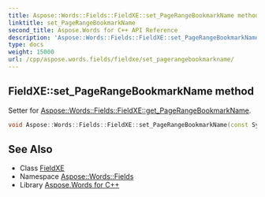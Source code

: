 ```yaml
---
title: Aspose::Words::Fields::FieldXE::set_PageRangeBookmarkName method
linktitle: set_PageRangeBookmarkName
second_title: Aspose.Words for C++ API Reference
description: 'Aspose::Words::Fields::FieldXE::set_PageRangeBookmarkName method. Setter for Aspose::Words::Fields::FieldXE::get_PageRangeBookmarkName in C++.'
type: docs
weight: 15000
url: /cpp/aspose.words.fields/fieldxe/set_pagerangebookmarkname/
---
```

## FieldXE::set_PageRangeBookmarkName method


Setter for [Aspose::Words::Fields::FieldXE::get_PageRangeBookmarkName](../get_pagerangebookmarkname/).

```cpp
void Aspose::Words::Fields::FieldXE::set_PageRangeBookmarkName(const System::String &value)
```

## See Also

* Class [FieldXE](../)
* Namespace [Aspose::Words::Fields](../../)
* Library [Aspose.Words for C++](../../../)
